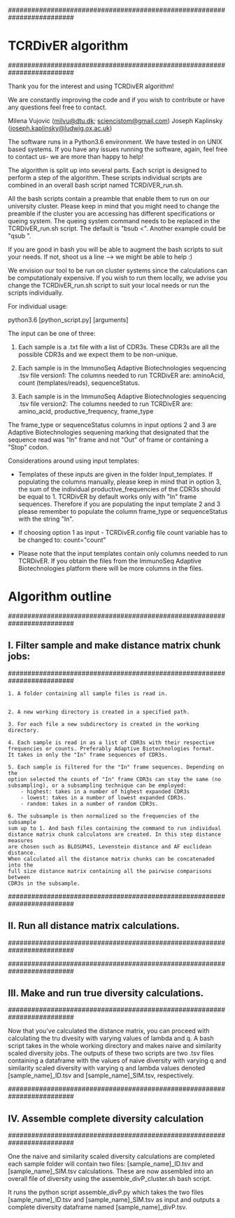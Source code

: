 #########################################################################
# TCRDivER algorithm
#########################################################################

Thank you for the interest and using TCRDivER algorithm! 

We are constantly improving the code and if you wish to contribute or
have any questions feel free to contact. 

Milena Vujovic (milvu@dtu.dk; sciencistom@gmail.com)
Joseph Kaplinsky (joseph.kaplinsky@ludwig.ox.ac.uk)

The software runs in a Python3.6 environment. We have tested in on UNIX 
based systems. If you have any issues running the software, again, 
feel free to contact us- we are more than happy to help!

The algorithm is split up into several parts. Each script is designed 
to perform a step of the algorithm. These scripts individual scripts 
are combined in an overall bash script named TCRDiVER_run.sh. 

All the bash scripts contain a preamble that enable them to run 
on our university cluster. Please keep in mind that you might need to 
change the preamble if the cluster you are accessing has different 
specifications or queing system. The queing system command needs to be replaced 
in the TCRDivER_run.sh script. The default is "bsub <". Another example could be "qsub ". 


If you are good in bash you will be able to augment the bash scripts 
to suit your needs. If not, shoot us a line --> we might be able to help :) 

We envision our tool to be run on cluster systems since the calculations 
can be computationaly expensive. If you wish to run them locally, we advise you change 
the TCRDivER_run.sh script to suit your local needs or run the scripts individually. 

For individual usage: 

python3.6 [python_script.py] [arguments]


The input can be one of three: 

1. Each sample is a .txt file with a list of CDR3s. These CDR3s are all the possible CDR3s and we expect them to be non-unique.

2. Each sample is in the ImmunoSeq Adaptive Biotechnologies sequencing .tsv file version1:  The columns needed to run TCRDivER are: aminoAcid, count (templates/reads), sequenceStatus.

3. Each sample is in the ImmunoSeq Adaptive Biotechnologies sequencing .tsv file version2:  The columns needed to run TCRDivER are: amino_acid, productive_frequency, frame_type

The frame_type or sequenceStatus columns in input options 2 and 3 are Adaptive Biotechnologies sequening marking that designated that the sequence read was "In" frame and not "Out" of frame or containing a "Stop" codon. 

Considerations around using input templates: 
	
* Templates of these inputs are given in the folder Input_templates. If populating the columns manually, please keep in mind that in option 3, the sum of the individual productive_frequencies of the CDR3s should be equal to 1. TCRDivER by default works only with "In" frame sequences. Therefore if you are populating the input template 2 and 3 please remember to populate the column frame_type or sequenceStatus with the string "In". 
	
* If choosing option 1 as input - TCRDivER.config file count variable has to be changed to: count="count"

* Please note that the input templates contain only columns needed to run TCRDivER. If you obtain the files from the ImmunoSeq Adaptive Biotechnologies platform there will be more columns in the files. 




# Algorithm outline


#########################################################################
## I. Filter sample and make distance matrix chunk jobs: 
#########################################################################

	1. A folder containing all sample files is read in. 


	2. A new working directory is created in a specified path. 

	3. For each file a new subdirectory is created in the working directory. 

	4. Each sample is read in as a list of CDR3s with their respective 
	frequencies or counts. Preferably Adaptive Biotechnologies format. 
	It takes in only the "In" frame sequences of CDR3s.

	5. Each sample is filtered for the "In" frame sequences. Depending on the 
	option selected the counts of "In" frame CDR3s can stay the same (no 
	subsampling), or a subsampling technique can be employed: 
		- highest: takes in a number of highest expanded CDR3s
		- lowest: takes in a number of lowest expanded CDR3s. 
		- random: takes in a number of random CDR3s. 

	6. The subsample is then normalized so the frequencies of the subsample 
	sum up to 1. And bash files containing the command to run individual 
	distance matrix chunk calculatons are created. In this step distance measures
	are chosen such as BLOSUM45, Levenstein distance and AF euclidean distance.  
	When calculated all the distance matrix chunks can be concatenaded into the 
	full size distance matrix containing all the pairwise comparisons between 
	CDR3s in the subsample. 



#########################################################################
## II. Run all distance matrix calculations. 
#########################################################################


#########################################################################
## III. Make and run true diversity calculations. 
#########################################################################

Now that you've calculated the distance matrix, you can proceed with calculating the tru divesity with 
varying values of lambda and q. A bash script takes in the whole working directory and makes naive and 
similarity scaled diversity jobs. The outputs of these two scripts are two .tsv files containing a 
dataframe with the values of naive diversity with varying q and similarity scaled diversity with varying
q and lambda values denoted [sample_name]_ID.tsv and [sample_name]_SIM.tsv, respectively. 


#########################################################################
## IV. Assemble complete diversity calculation 
#########################################################################

One the naive and similarity scaled diversity calculations are completed each sample folder will contain two files: 
[sample_name]_ID.tsv and [sample_name]_SIM.tsv calculations. These are now assembled into an overall file of diversity 
using the assemble_divP_cluster.sh bash script. 

It runs the python script assemble_divP.py which takes the two files [sample_name]_ID.tsv and [sample_name]_SIM.tsv 
as input and outputs a complete diversity dataframe named [sample_name]_divP.tsv. 





























